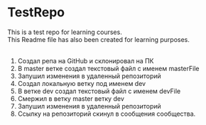 # TestRepo
This is a test repo for learning courses. <br/>
This Readme file has also been created for learning purposes. <br/><br/>

1. Создал репа на GitHub и склонировал на ПК <br/>
2. В master ветке создал текстовый файл с именем masterFile <br/>
3. Запушил изменения в удаленный репозиторий <br/>
4. Создал локальную ветку под именем dev <br/>
5. В ветке dev создал текстовый файл с именем devFile <br/>
6. Смержил в ветку master ветку dev <br/>
7. Запушил изменения в удаленный репозиторий <br/>
8. Ссылку на репозиторий скинул в сообщения сообщества.  <br/>
